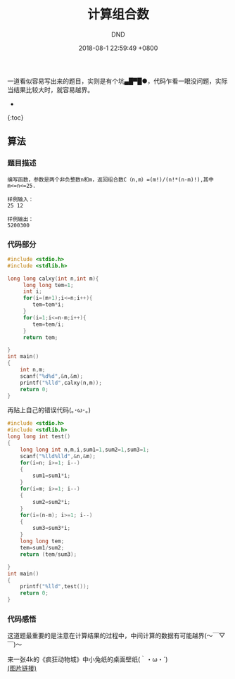 ﻿---
layout: post
title:  "计算组合数"
date:   2018-08-1 22:59:49 +0800
categories: C-program-language
tags: C-program-language
img: http://or4d8nhvk.bkt.clouddn.com/18-8-3/68009754.jpg
author: DND
---

一道看似容易写出来的题目，实则是有个坑▄█▀█●，代码乍看一眼没问题，实际当结果比较大时，就容易越界。


* 
{:toc}

## 算法

### 题目描述
```
编写函数，参数是两个非负整数n和m，返回组合数C（n,m）=(m!)/(n!*(n-m)!),其中m<=n<=25.

样例输入：
25 12

样例输出：
5200300
```

### 代码部分

```c++
#include <stdio.h>
#include <stdlib.h>

long long calxy(int n,int m){
     long long tem=1;
     int i;
     for(i=(m+1);i<=n;i++){
        tem=tem*i;
     }
     for(i=1;i<=n-m;i++){
        tem=tem/i;
     }
     return tem;

}
int main()
{
    int n,m;
    scanf("%d%d",&n,&m);
    printf("%lld",calxy(n,m));
    return 0;
}

```

再贴上自己的错误代码(｡･ω･｡)
```c++
#include <stdio.h>
#include <stdlib.h>
long long int test()
{
    long long int n,m,i,sum1=1,sum2=1,sum3=1;
    scanf("%lld%lld",&n,&m);
    for(i=n; i>=1; i--)
    {
        sum1=sum1*i;
    }
    for(i=m; i>=1; i--)
    {
        sum2=sum2*i;
    }
    for(i=(n-m); i>=1; i--)
    {
        sum3=sum3*i;
    }
    long long tem;
    tem=sum1/sum2;
    return (tem/sum3);

}
int main()
{
    printf("%lld",test());
    return 0;
}


```

### 代码感悟
这道题最重要的是注意在计算结果的过程中，中间计算的数据有可能越界(～￣▽￣)～ 

来一张4k的《疯狂动物城》中小兔纸的桌面壁纸(｀・ω・´)  
[(图片链接)](http://or4d8nhvk.bkt.clouddn.com/18-8-3/60829114.jpg)




